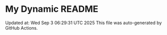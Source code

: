 # My Dynamic README
Updated at: Wed Sep  3 06:29:31 UTC 2025
This file was auto-generated by GitHub Actions.
